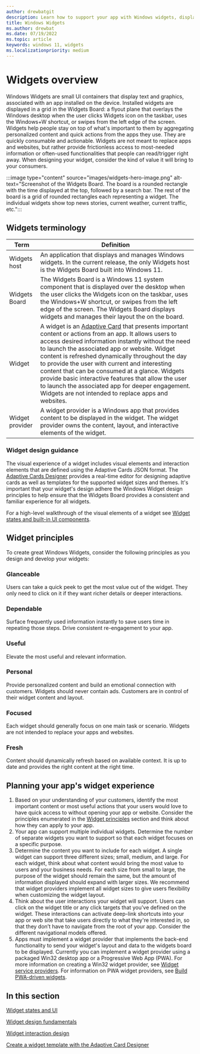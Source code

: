 ```yaml
---
author: drewbatgit
description: Learn how to support your app with Windows widgets, displayed on the widgets board built into Windows 11.
title: Windows Widgets
ms.author: drewbat
ms.date: 07/19/2022
ms.topic: article
keywords: windows 11, widgets
ms.localizationpriority: medium
---
```


# Widgets overview

Windows Widgets are small UI containers that display text and graphics, associated with an app installed on the device. Installed widgets are displayed in a grid in the Widgets Board: a flyout plane that overlays the Windows desktop when the user clicks Widgets icon on the taskbar, uses the Windows+W shortcut, or swipes from the left edge of the screen. Widgets help people stay on top of what's important to them by aggregating personalized content and quick actions from the apps they use. They are quickly consumable and actionable. Widgets are not meant to replace apps and websites, but rather provide frictionless access to most-needed information or often-used functionalities that people can read/trigger right away. When designing your widget, consider the kind of value it will bring to your consumers. 

:::image type="content" source="images/widgets-hero-image.png" alt-text="Screenshot of the Widgets Board. The board is a rounded rectangle with the time displayed at the top, followed by a search bar. The rest of the board is a grid of rounded rectangles each representing a widget. The individual widgets show top news stories, current weather, current traffic, etc.":::

## Widgets terminology

| Term | Definition |
|------|------------|
| Widgets host | An application that displays and manages Windows widgets. In the current release, the only Widgets host is the Widgets Board built into Windows 11. |
| Widgets Board | The Widgets Board is a Windows 11 system component that is displayed over the desktop when the user clicks the Widgets icon on the taskbar, uses the Windows+W shortcut, or swipes from the left edge of the screen. The Widgets Board displays widgets and manages their layout the on the board. |
| Widget | A widget is an [Adaptive Card](https://adaptivecards.io/) that presents important content or actions from an app. It allows users to access desired information instantly without the need to launch the associated app or website. Widget content is refreshed dynamically throughout the day to provide the user with current and interesting content that can be consumed at a glance. Widgets provide basic interactive features that allow the user to launch the associated app for deeper engagement. Widgets are not intended to replace apps and websites.  |
| Widget provider | A widget provider is a Windows app that provides content to be displayed in the widget. The widget provider owns the content, layout, and interactive elements of the widget.  |


### Widget design guidance 

The visual experience of a widget includes visual elements and interaction elements that are defined using the Adaptive Cards JSON format. The [Adaptive Cards Designer](https://www.adaptivecards.io/designer/) provides a real-time editor for designing adaptive cards as well as templates for the supported widget sizes and themes. It's important that your widget's design adhere the Windows Widget design principles to help ensure that the Widgets Board provides a consistent and familiar experience for all widgets.

For a high-level walkthrough of the visual elements of a widget see [Widget states and built-in UI components](widgets-states-and-ui.md).


## Widget principles

To create great Windows Widgets, consider the following principles as you design and develop your widgets:

### Glanceable 

Users can take a quick peek to get the most value out of the widget. They only need to click on it if they want richer details or deeper interactions. 
 
### Dependable 

Surface frequently used information instantly to save users time in repeating those steps. Drive consistent re-engagement to your app.

### Useful 

Elevate the most useful and relevant information. 

### Personal 

Provide personalized content and build an emotional connection with customers. Widgets should never contain ads. Customers are in control of their widget content and layout. 

### Focused 

Each widget should generally focus on one main task or scenario. Widgets are not intended to replace your apps and websites. 

### Fresh 

Content should dynamically refresh based on available context. It is up to date and provides the right content at the right time. 
  

## Planning your app's widget experience

1. Based on your understanding of your customers, identify the most important content or most useful actions that your users would love to have quick access to without opening your app or website. Consider the principles enumerated in the [Widget principles](#widget-principles) section and think about how they can apply to your app. 
1. Your app can support multiple individual widgets. Determine the number of separate widgets you want to support so that each widget focuses on a specific purpose.
1. Determine the content you want to include for each widget. A single widget can support three different sizes; small, medium, and large. For each widget, think about what content would bring the most value to users and your business needs. For each size from small to large, the purpose of the widget should remain the same, but the amount of information displayed should expand with larger sizes. We recommend that widget providers implement all widget sizes to give users flexibility when customizing the widget layout. 
1. Think about the user interactions your widget will support. Users can click on the widget title or any click targets that you’ve defined on the widget. These interactions can activate deep-link shortcuts into your app or web site that take users directly to what they're interested in, so that they don’t have to navigate from the root of your app. Consider the different navigational models offered.  
1. Apps must implement a widget provider that implements the back-end functionality to send your widget's layout and data to the widgets board to be displayed. Currently you can implement a widget provider using a packaged Win32 desktop app or a Progressive Web App (PWA). For more information on creating a Win32 widget provider, see [Widget service providers](../../develop/widgets/widget-providers.md). For information on PWA widget providers, see [Build PWA-driven widgets](/microsoft-edge/progressive-web-apps-chromium/how-to/widgets).



## In this section

[Widget states and UI](widgets-states-and-ui.md)

[Widget design fundamentals](widgets-design-fundamentals.md)

[Widget interaction design](widgets-interaction-design.md)

[Create a widget template with the Adaptive Card Designer](widgets-create-a-template.md)
